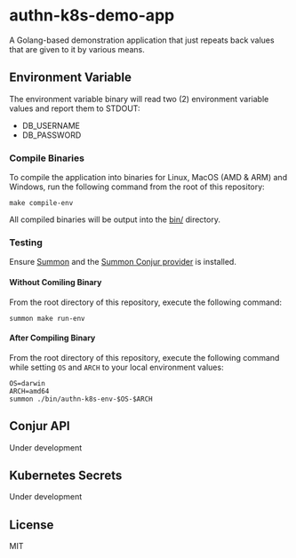 # authn-k8s-demo-app

A Golang-based demonstration application that just repeats back values that are given to it by various means.

## Environment Variable

The environment variable binary will read two (2) environment variable values and report them to STDOUT:

* DB_USERNAME
* DB_PASSWORD

### Compile Binaries

To compile the application into binaries for Linux, MacOS (AMD & ARM) and Windows, run the following command from the root of this repository:

```shell
make compile-env
```

All compiled binaries will be output into the [bin/]() directory.

### Testing

Ensure [Summon](https://cyberark.github.io/summon) and the [Summon Conjur provider](https://github.com/cyberark/summon-conjur) is installed.

#### Without Comiling Binary

From the root directory of this repository, execute the following command:

```shell
summon make run-env
```

#### After Compiling Binary

From the root directory of this repository, execute the following command while setting `OS` and `ARCH` to your local environment values:

```shell
OS=darwin
ARCH=amd64
summon ./bin/authn-k8s-env-$OS-$ARCH
```

## Conjur API

Under development

## Kubernetes Secrets

Under development

## License

MIT
